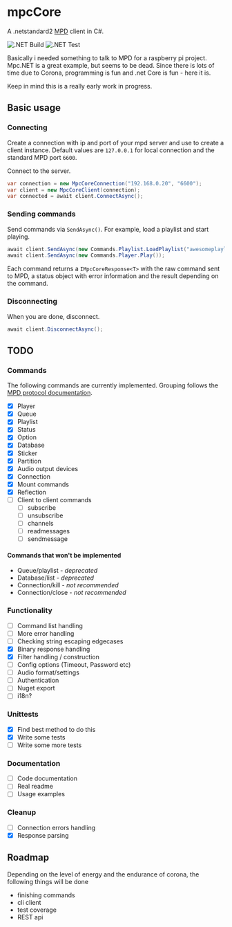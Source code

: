 # mpcCore

A .netstandard2 [MPD](https://www.musicpd.org/) client in C#.

![.NET Build](https://github.com/svanelten/mpcCore/workflows/.NET%20Build/badge.svg?branch=main) ![.NET Test](https://github.com/svanelten/mpcCore/workflows/.NET%20Test/badge.svg)

Basically i needed something to talk to MPD for a raspberry pi project.
Mpc.NET is a great example, but seems to be dead. Since there is lots of time due to Corona,
programming is fun and .net Core is fun - here it is.

Keep in mind this is a really early work in progress.

## Basic usage
### Connecting
Create a connection with ip and port of your mpd server and use to create a client instance.
Default values are `127.0.0.1` for local connection and the standard MPD port `6600`.

Connect to the server.

```csharp
var connection = new MpcCoreConnection("192.168.0.20", "6600");
var client = new MpcCoreClient(connection);
var connected = await client.ConnectAsync();
```

### Sending commands
Send commands via `SendAsync()`. For example, load a playlist and start playing.
```csharp
await client.SendAsync(new Commands.Playlist.LoadPlaylist("awesomeplaylistname"));
await client.SendAsync(new Commands.Player.Play());
```
Each command returns a `IMpcCoreResponse<T>` with the raw command sent to MPD, a status object with error information and the result depending on the command.

### Disconnecting
When you are done, disconnect.
```csharp
await client.DisconnectAsync();
```

## TODO
### Commands
The following commands are currently implemented. Grouping follows the [MPD protocol documentation](https://www.musicpd.org/doc/html/protocol.html).

* [x] Player
* [x] Queue
* [x] Playlist
* [x] Status
* [x] Option
* [x] Database
* [x] Sticker
* [x] Partition
* [x] Audio output devices
* [x] Connection
* [x] Mount commands
* [x] Reflection
* [ ] Client to client commands
	* [ ] subscribe
	* [ ] unsubscribe
	* [ ] channels
	* [ ] readmessages
	* [ ] sendmessage

#### Commands that won't be implemented
- Queue/playlist - _deprecated_
- Database/list - _deprecated_
- Connection/kill - _not recommended_
- Connection/close - _not recommended_

### Functionality
* [ ] Command list handling
* [ ] More error handling
* [ ] Checking string escaping edgecases
* [x] Binary response handling
* [x] Filter handling / construction
* [ ] Config options (Timeout, Password etc)
* [ ] Audio format/settings
* [ ] Authentication
* [ ] Nuget export
* [ ] i18n?

### Unittests
* [x] Find best method to do this
* [x] Write some tests
* [ ] Write some more tests

### Documentation
* [ ] Code documentation
* [ ] Real readme
* [ ] Usage examples

### Cleanup
* [ ] Connection errors handling
* [x] Response parsing

## Roadmap
Depending on the level of energy and the endurance of corona, the following things will be done

- finishing commands
- cli client
- test coverage
- REST api